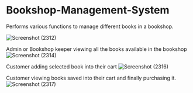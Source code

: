 # Bookshop-Management-System
Performs various functions to manage different books in a bookshop.

![Screenshot (2312)](https://user-images.githubusercontent.com/81065059/156578558-cd5bc115-b703-4132-a1d9-e009221343a1.png)

Admin or Bookshop keeper viewing all the books available in the bookshop
![Screenshot (2314)](https://user-images.githubusercontent.com/81065059/156578731-e66f0a98-0c46-406e-8c62-4cca59187d73.png)

Customer adding selected book into their cart
![Screenshot (2316)](https://user-images.githubusercontent.com/81065059/156578919-ecf47218-9c50-406c-9aaf-73933be772ed.png)

Customer viewing books saved into their cart and finally purchasing it.
![Screenshot (2317)](https://user-images.githubusercontent.com/81065059/156579460-fb370437-9f8a-4b46-9f65-9f452f6f3c27.png)
